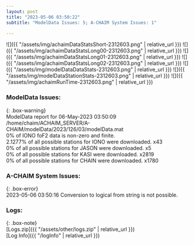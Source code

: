 ```yaml
---
layout: post
title: "2023-05-06 03:50:22"
subtitle: "ModelData Issues: 5; A-CHAIM System Issues: 1"

---
```


![]({{ "/assets/img/achaimDataStatsShort-2312603.png" | relative_url }})
![]({{ "/assets/img/achaimDataStatsLong00-2312603.png" | relative_url }})
![]({{ "/assets/img/achaimDataStatsLong01-2312603.png" | relative_url }})
![]({{ "/assets/img/achaimDataStatsLong02-2312603.png" | relative_url }})
![]({{ "/assets/img/modelDataDataStats-2312603.png" | relative_url }})
![]({{ "/assets/img/modelDataStationStats-2312603.png" | relative_url }})
![]({{ "/assets/img/achaimRunTime-2312603.png" | relative_url }})


### ModelData Issues:  
  
{: .box-warning}  
 ModelData report for 06-May-2023 03:50:09   
 /home/chaim/ACHAIM_SERVER/A-CHAIM/modelData/2023/126/03/modelData.mat   
 0% of IONO foF2 data is non-zero and finite.   
 2.1277% of all possible stations for IONO were downloaded. x43   
 0% of all possible stations for JASON were downloaded. x5   
 0% of all possible stations for KASI were downloaded. x2819   
 0% of all possible stations for CHAIN were downloaded. x1780   
  
### A-CHAIM System Issues:  
  
{: .box-error}  
2023-05-06 03:50:16 Conversion to logical from string is not possible.  

### Logs:  
  
{: .box-note}  
[Logs.zip]({{ "/assets/other/logs.zip" | relative_url }})  
[Log Info]({{ "/logInfo" | relative_url }})  
